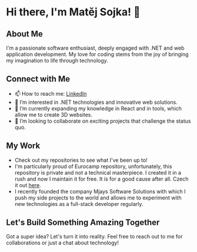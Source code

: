 # Hi there, I'm Matěj Sojka! 👋

## About Me
I'm a passionate software enthusiast, deeply engaged with .NET and web application development. My love for coding stems from the joy of bringing my imagination to life through technology.

## Connect with Me
- 📫 How to reach me: [LinkedIn](https://www.linkedin.com/in/mat%C4%9Bj-sojka-8056151b2/)
- 👀 I’m interested in .NET technologies and innovative web solutions.
- 🌱 I’m currently expanding my knowledge in React and in tools, which allow me to create 3D websites.
- 💞️ I’m looking to collaborate on exciting projects that challenge the status quo.

## My Work
- Check out my repositories to see what I've been up to!
- I'm particularly proud of Eurocamp repository, unfortunately, this repository is private and not a technical masterpiece. I created it in a rush and now I maintain it for free. It is for a good cause after all. Czech it out [here](https://eurocampy.eu/).
- I recently founded the company Mjays Software Solutions with which I push my side projects to the world and allows me to experiment with new technologies as a full-stack developer regularly.

## Let's Build Something Amazing Together
Got a super idea? Let's turn it into reality. Feel free to reach out to me for collaborations or just a chat about technology!


